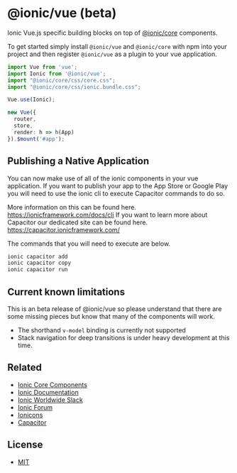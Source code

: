 # @ionic/vue (beta)

Ionic Vue.js specific building blocks on top of [@ionic/core](https://www.npmjs.com/package/@ionic/core) components.

To get started simply install `@ionic/vue` and `@ionic/core` with npm into your project and then register `@ionic/vue` as a plugin to your vue application.

```ts
import Vue from 'vue';
import Ionic from '@ionic/vue';
import "@ionic/core/css/core.css";
import "@ionic/core/css/ionic.bundle.css";

Vue.use(Ionic);

new Vue({
  router,
  store,
  render: h => h(App)
}).$mount('#app');
```

## Publishing a Native Application

You can now make use of all of the ionic components in your vue application.
If you want to publish your app to the App Store or Google Play you will need to use the ionic cli to execute Capacitor commands to do so.

More information on this can be found here. https://ionicframework.com/docs/cli
If you want to learn more about Capacitor our dedicated site can be found here. https://capacitor.ionicframework.com/

The commands that you will need to execute are below.

```sh
ionic capacitor add
ionic capacitor copy
ionic capacitor run
```

## Current known limitations

This is an beta release of @ionic/vue so please understand that there are some missing pieces but know that many of the components will work.

- The shorthand `v-model` binding is currently not supported
- Stack navigation for deep transitions is under heavy development at this time.

## Related

- [Ionic Core Components](https://www.npmjs.com/package/@ionic/core)
- [Ionic Documentation](https://ionicframework.com/docs/)
- [Ionic Worldwide Slack](http://ionicworldwide.herokuapp.com/)
- [Ionic Forum](https://forum.ionicframework.com/)
- [Ionicons](http://ionicons.com/)
- [Capacitor](https://capacitor.ionicframework.com/)

## License

- [MIT](https://raw.githubusercontent.com/ionic-team/ionic/master/LICENSE)
